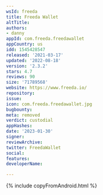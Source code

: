 ```yaml
---
wsId: freeda
title: Freeda Wallet
altTitle: 
authors:
- danny
appId: com.freeda.freedawallet
appCountry: us
idd: 1545428547
released: '2021-03-17'
updated: '2022-08-18'
version: '2.3.2'
stars: 4.7
reviews: 90
size: '71789568'
website: https://www.freeda.io/
repository: 
issue: 
icon: com.freeda.freedawallet.jpg
bugbounty: 
meta: removed
verdict: custodial
appHashes: 
date: '2023-01-30'
signer: 
reviewArchive: 
twitter: FreedaWallet
social: 
features: 
developerName: 

---
```


{% include copyFromAndroid.html %}
